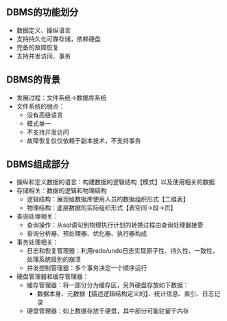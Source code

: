 ## DBMS的功能划分

- 数据定义、操纵语言
- 支持持久化可靠存储，依赖硬盘
- 完备的故障恢复
- 支持并发访问、事务

## DBMS的背景

- 发展过程：文件系统->数据库系统
- 文件系统的弱点：
  - 没有高级语言
  - 模式单一
  - 不支持并发访问
  - 故障恢复仅仅依赖于副本技术，不支持事务
  
## DBMS组成部分

- 操纵和定义数据的语言：构建数据的逻辑结构【模式】以及使用相关的数据
- 存储相关：数据的逻辑和物理结构
    - 逻辑结构：展现给数据库使用人员的数据组织形式【二维表】
    - 物理结构：底层数据的实际组织形式【表空间->段->页】
- 查询处理相关：
    - 查询操作：从sql语句到物理执行计划的转换过程由查询处理器接管
    - 查询分析器、预处理器、优化器、执行器构成
- 事务处理相关：
    - 日志和恢复管理器：利用redo/undo日志实现原子性、持久性、一致性，处理系统级别的崩溃
    - 并发控制管理器：多个事务决定一个顺序运行
- 硬盘管理器和缓存管理器：
    - 缓存管理器：将一部分分为缓存区，另外硬盘存放如下数据：
        - 数据本身、元数据【描述逻辑结构定义的】、统计信息、索引、日志记录   
    - 硬盘管理器：如上数据存放于硬盘，其中部分可能驻留于内存
       
            